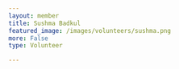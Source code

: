 ```yaml
---
layout: member
title: Sushma Badkul
featured_image: /images/volunteers/sushma.png
more: False
type: Volunteer

---
```

    